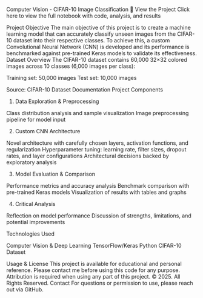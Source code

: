 Computer Vision - CIFAR-10 Image Classification
📓 View the Project
Click here to view the full notebook with code, analysis, and results

Project Objective
The main objective of this project is to create a machine learning model that can accurately classify unseen images from the CIFAR-10 dataset into their respective classes. To achieve this, a custom Convolutional Neural Network (CNN) is developed and its performance is benchmarked against pre-trained Keras models to validate its effectiveness.
Dataset Overview
The CIFAR-10 dataset contains 60,000 32×32 colored images across 10 classes (6,000 images per class):

Training set: 50,000 images
Test set: 10,000 images

Source: CIFAR-10 Dataset Documentation
Project Components
1. Data Exploration & Preprocessing

Class distribution analysis and sample visualization
Image preprocessing pipeline for model input

2. Custom CNN Architecture

Novel architecture with carefully chosen layers, activation functions, and regularization
Hyperparameter tuning: learning rate, filter sizes, dropout rates, and layer configurations
Architectural decisions backed by exploratory analysis

3. Model Evaluation & Comparison

Performance metrics and accuracy analysis
Benchmark comparison with pre-trained Keras models
Visualization of results with tables and graphs

4. Critical Analysis

Reflection on model performance
Discussion of strengths, limitations, and potential improvements

Technologies Used

Computer Vision & Deep Learning
TensorFlow/Keras
Python
CIFAR-10 Dataset

Usage & License
This project is available for educational and personal reference.
Please contact me before using this code for any purpose.
Attribution is required when using any part of this project.
© 2025. All Rights Reserved.
Contact
For questions or permission to use, please reach out via GitHub.
